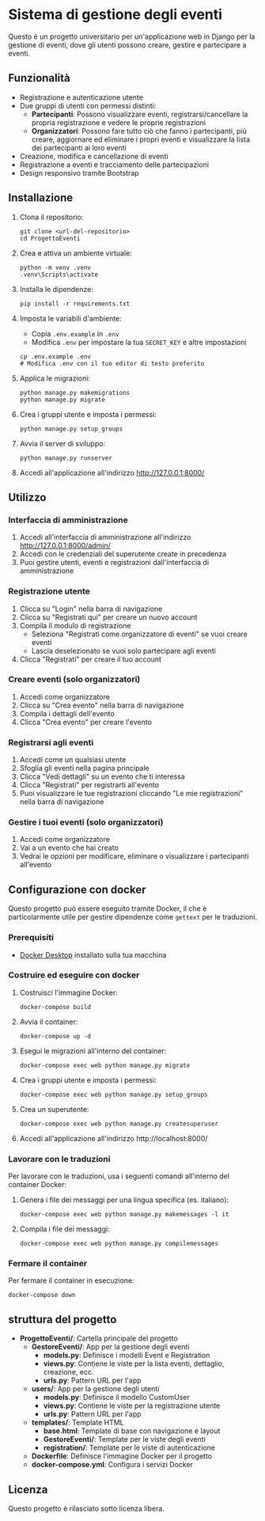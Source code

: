 # Sistema di gestione degli eventi

Questo è un progetto universitario per un'applicazione web in Django per la gestione di eventi, dove gli utenti possono creare, gestire e partecipare a eventi.

## Funzionalità

- Registrazione e autenticazione utente
- Due gruppi di utenti con permessi distinti:
  - **Partecipanti**: Possono visualizzare eventi, registrarsi/cancellare la propria registrazione e vedere le proprie registrazioni
  - **Organizzatori**: Possono fare tutto ciò che fanno i partecipanti, più creare, aggiornare ed eliminare i propri eventi e visualizzare la lista dei partecipanti ai loro eventi
- Creazione, modifica e cancellazione di eventi
- Registrazione a eventi e tracciamento delle partecipazioni
- Design responsivo tramite Bootstrap

## Installazione

1. Clona il repositorio:
   ```
   git clone <url-del-repositorio>
   cd ProgettoEventi
   ```

2. Crea e attiva un ambiente virtuale:
   ```
   python -m venv .venv
   .venv\Scripts\activate
   ```

3. Installa le dipendenze:
   ```
   pip install -r requirements.txt
   ```

4. Imposta le variabili d'ambiente:
   - Copia `.env.example` in `.env`
   - Modifica `.env` per impostare la tua `SECRET_KEY` e altre impostazioni
   ```
   cp .env.example .env
   # Modifica .env con il tuo editor di testo preferito
   ```

5. Applica le migrazioni:
   ```
   python manage.py makemigrations
   python manage.py migrate
   ```

6. Crea i gruppi utente e imposta i permessi:
   ```
   python manage.py setup_groups
   ```

7. Avvia il server di sviluppo:
   ```
   python manage.py runserver
   ```

8. Accedi all'applicazione all'indirizzo http://127.0.0.1:8000/

## Utilizzo

### Interfaccia di amministrazione

1. Accedi all'interfaccia di amministrazione all'indirizzo http://127.0.0.1:8000/admin/
2. Accedi con le credenziali del superutente create in precedenza
3. Puoi gestire utenti, eventi e registrazioni dall'interfaccia di amministrazione

### Registrazione utente

1. Clicca su "Login" nella barra di navigazione
2. Clicca su "Registrati qui" per creare un nuovo account
3. Compila il modulo di registrazione
   - Seleziona "Registrati come organizzatore di eventi" se vuoi creare eventi
   - Lascia deselezionato se vuoi solo partecipare agli eventi
4. Clicca "Registrati" per creare il tuo account

### Creare eventi (solo organizzatori)

1. Accedi come organizzatore
2. Clicca su "Crea evento" nella barra di navigazione
3. Compila i dettagli dell'evento
4. Clicca "Crea evento" per creare l'evento

### Registrarsi agli eventi

1. Accedi come un qualsiasi utente
2. Sfoglia gli eventi nella pagina principale
3. Clicca "Vedi dettagli" su un evento che ti interessa
4. Clicca "Registrati" per registrarti all'evento
5. Puoi visualizzare le tue registrazioni cliccando "Le mie registrazioni" nella barra di navigazione

### Gestire i tuoi eventi (solo organizzatori)

1. Accedi come organizzatore
2. Vai a un evento che hai creato
3. Vedrai le opzioni per modificare, eliminare o visualizzare i partecipanti all'evento

## Configurazione con docker

Questo progetto può essere eseguito tramite Docker, il che è particolarmente utile per gestire dipendenze come `gettext` per le traduzioni.

### Prerequisiti

- [Docker Desktop](https://www.docker.com/products/docker-desktop/) installato sulla tua macchina

### Costruire ed eseguire con docker

1. Costruisci l'immagine Docker:
   ```
   docker-compose build
   ```

2. Avvia il container:
   ```
   docker-compose up -d
   ```

3. Esegui le migrazioni all'interno del container:
   ```
   docker-compose exec web python manage.py migrate
   ```

4. Crea i gruppi utente e imposta i permessi:
   ```
   docker-compose exec web python manage.py setup_groups
   ```

5. Crea un superutente:
   ```
   docker-compose exec web python manage.py createsuperuser
   ```

6. Accedi all'applicazione all'indirizzo http://localhost:8000/

### Lavorare con le traduzioni

Per lavorare con le traduzioni, usa i seguenti comandi all'interno del container Docker:

1. Genera i file dei messaggi per una lingua specifica (es. italiano):
   ```
   docker-compose exec web python manage.py makemessages -l it
   ```

2. Compila i file dei messaggi:
   ```
   docker-compose exec web python manage.py compilemessages
   ```

### Fermare il container

Per fermare il container in esecuzione:
```
docker-compose down
```

## struttura del progetto

- **ProgettoEventi/**: Cartella principale del progetto
  - **GestoreEventi/**: App per la gestione degli eventi
    - **models.py**: Definisce i modelli Event e Registration
    - **views.py**: Contiene le viste per la lista eventi, dettaglio, creazione, ecc.
    - **urls.py**: Pattern URL per l'app
  - **users/**: App per la gestione degli utenti
    - **models.py**: Definisce il modello CustomUser
    - **views.py**: Contiene le viste per la registrazione utente
    - **urls.py**: Pattern URL per l'app
  - **templates/**: Template HTML
    - **base.html**: Template di base con navigazione e layout
    - **GestoreEventi/**: Template per le viste degli eventi
    - **registration/**: Template per le viste di autenticazione
  - **Dockerfile**: Definisce l'immagine Docker per il progetto
  - **docker-compose.yml**: Configura i servizi Docker

## Licenza

Questo progetto è rilasciato sotto licenza libera.